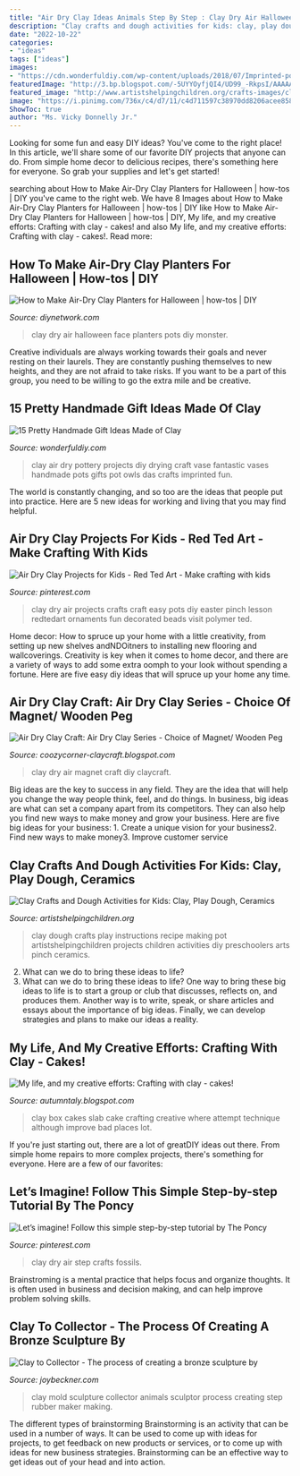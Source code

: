 ```yaml
---
title: "Air Dry Clay Ideas Animals Step By Step : Clay Dry Air Halloween Face Planters Pots Diy Monster"
description: "Clay crafts and dough activities for kids: clay, play dough, ceramics"
date: "2022-10-22"
categories:
- "ideas"
tags: ["ideas"]
images:
- "https://cdn.wonderfuldiy.com/wp-content/uploads/2018/07/Imprinted-pottery-with-air-dry-clay.jpg"
featuredImage: "http://3.bp.blogspot.com/-5UYYOyfjQI4/UD99_-RkpsI/AAAAAAAAARA/we2-ayXpaDs/s640/Sample+Design+5.jpg"
featured_image: "http://www.artistshelpingchildren.org/crafts-images/clay/clay-dough-recipes.png"
image: "https://i.pinimg.com/736x/c4/d7/11/c4d711597c38970dd8206acee858316c.jpg"
ShowToc: true
author: "Ms. Vicky Donnelly Jr."
---
```



Looking for some fun and easy DIY ideas? You've come to the right place! In this article, we'll share some of our favorite DIY projects that anyone can do. From simple home decor to delicious recipes, there's something here for everyone. So grab your supplies and let's get started!

	

		
searching about How to Make Air-Dry Clay Planters for Halloween | how-tos | DIY you've came to the right web. We have 8 Images about How to Make Air-Dry Clay Planters for Halloween | how-tos | DIY like How to Make Air-Dry Clay Planters for Halloween | how-tos | DIY, My life, and my creative efforts: Crafting with clay - cakes! and also My life, and my creative efforts: Crafting with clay - cakes!. Read more:
		
    
## How To Make Air-Dry Clay Planters For Halloween | How-tos | DIY

<img loading=lazy src="https://diy.sndimg.com/content/dam/images/diy/fullset/2016/9/12/Original-Jen-Perkins_Halloween-Horticulture-clay-pots-pre-paint.jpg.rend.hgtvcom.1280.960.suffix/1473706291946.jpeg" onerror="this.onerror=null;this.src='https://tse3.mm.bing.net/th?id=OIP.LSn8DKrn3MJUr3nKXxyNlAHaFj&amp;pid=15.1';" alt="How to Make Air-Dry Clay Planters for Halloween | how-tos | DIY">

_Source: diynetwork.com_

>clay dry air halloween face planters pots diy monster. 

	

Creative individuals are always working towards their goals and never resting on their laurels. They are constantly pushing themselves to new heights, and they are not afraid to take risks. If you want to be a part of this group, you need to be willing to go the extra mile and be creative.

    
## 15 Pretty Handmade Gift Ideas Made Of Clay

<img loading=lazy src="https://cdn.wonderfuldiy.com/wp-content/uploads/2018/07/Imprinted-pottery-with-air-dry-clay.jpg" onerror="this.onerror=null;this.src='https://tse3.mm.bing.net/th?id=OIP.Uwo_70xnYUWx3MxZPXvxhQHaE7&amp;pid=15.1';" alt="15 Pretty Handmade Gift Ideas Made of Clay">

_Source: wonderfuldiy.com_

>clay air dry pottery projects diy drying craft vase fantastic vases handmade pots gifts pot owls das crafts imprinted fun. 

	

The world is constantly changing, and so too are the ideas that people put into practice. Here are 5 new ideas for working and living that you may find helpful.

    
## Air Dry Clay Projects For Kids - Red Ted Art - Make Crafting With Kids

<img loading=lazy src="https://i.pinimg.com/originals/da/7a/c4/da7ac43dd77ad8e4d5b6f4092617a382.jpg" onerror="this.onerror=null;this.src='https://tse4.mm.bing.net/th?id=OIP.Zm3KNSQiRy7C6oFe7TOJDQHaKl&amp;pid=15.1';" alt="Air Dry Clay Projects for Kids - Red Ted Art - Make crafting with kids">

_Source: pinterest.com_

>clay dry air projects crafts craft easy pots diy easter pinch lesson redtedart ornaments fun decorated beads visit polymer ted. 

	

Home decor: How to spruce up your home with a little creativity, from setting up new shelves andNDOitners to installing new flooring and wallcoverings.
Creativity is key when it comes to home decor, and there are a variety of ways to add some extra oomph to your look without spending a fortune. Here are five easy diy ideas that will spruce up your home any time.

    
## Air Dry Clay Craft: Air Dry Clay Series - Choice Of Magnet/ Wooden Peg

<img loading=lazy src="http://3.bp.blogspot.com/-5UYYOyfjQI4/UD99_-RkpsI/AAAAAAAAARA/we2-ayXpaDs/s640/Sample+Design+5.jpg" onerror="this.onerror=null;this.src='https://tse4.mm.bing.net/th?id=OIP.ONS7Hb_OiHeFHQyyA2FJqQAAAA&amp;pid=15.1';" alt="Air Dry Clay Craft: Air Dry Clay Series - Choice of Magnet/ Wooden Peg">

_Source: coozycorner-claycraft.blogspot.com_

>clay dry air magnet craft diy claycraft. 

	

Big ideas are the key to success in any field. They are the idea that will help you change the way people think, feel, and do things. In business, big ideas are what can set a company apart from its competitors. They can also help you find new ways to make money and grow your business. Here are five big ideas for your business: 1. Create a unique vision for your business2. Find new ways to make money3. Improve customer service
    
## Clay Crafts And Dough Activities For Kids: Clay, Play Dough, Ceramics

<img loading=lazy src="http://www.artistshelpingchildren.org/crafts-images/clay/clay-dough-recipes.png" onerror="this.onerror=null;this.src='https://tse3.mm.bing.net/th?id=OIP.B95Ixa-wcZwVzPDTn-9OHgAAAA&amp;pid=15.1';" alt="Clay Crafts and Dough Activities for Kids: Clay, Play Dough, Ceramics">

_Source: artistshelpingchildren.org_

>clay dough crafts play instructions recipe making pot artistshelpingchildren projects children activities diy preschoolers arts pinch ceramics. 

	

2. What can we do to bring these ideas to life?
2. What can we do to bring these ideas to life? 
One way to bring these big ideas to life is to start a group or club that discusses, reflects on, and produces them. Another way is to write, speak, or share articles and essays about the importance of big ideas. Finally, we can develop strategies and plans to make our ideas a reality.

    
## My Life, And My Creative Efforts: Crafting With Clay - Cakes!

<img loading=lazy src="http://4.bp.blogspot.com/_m_-Cs1NjH-4/TNkvx9binjI/AAAAAAAAACs/GwY0UDBJoaw/s1600/Claycakes+023.jpg" onerror="this.onerror=null;this.src='https://tse3.mm.bing.net/th?id=OIP.2-UhxBSigTxqqRw7INUCugHaFj&amp;pid=15.1';" alt="My life, and my creative efforts: Crafting with clay - cakes!">

_Source: autumntaly.blogspot.com_

>clay box cakes slab cake crafting creative where attempt technique although improve bad places lot. 

	

If you're just starting out, there are a lot of greatDIY ideas out there. From simple home repairs to more complex projects, there's something for everyone. Here are a few of our favorites: 

    
## Let’s Imagine! Follow This Simple Step-by-step Tutorial By The Poncy

<img loading=lazy src="https://i.pinimg.com/736x/c4/d7/11/c4d711597c38970dd8206acee858316c.jpg" onerror="this.onerror=null;this.src='https://tse4.mm.bing.net/th?id=OIP.UwYUyc_K3sg3WXG70F-E5AHaD-&amp;pid=15.1';" alt="Let’s imagine! Follow this simple step-by-step tutorial by The Poncy">

_Source: pinterest.com_

>clay dry air step crafts fossils. 

	

Brainstroming is a mental practice that helps focus and organize thoughts. It is often used in business and decision making, and can help improve problem solving skills.

    
## Clay To Collector - The Process Of Creating A Bronze Sculpture By

<img loading=lazy src="https://joybeckner.com/Clay-Collector/p4SSUMoldRbr1-500.jpg" onerror="this.onerror=null;this.src='https://tse4.mm.bing.net/th?id=OIP.OyP4J9vw94Jrrx8KbCwJ8AHaEK&amp;pid=15.1';" alt="Clay to Collector - The process of creating a bronze sculpture by">

_Source: joybeckner.com_

>clay mold sculpture collector animals sculptor process creating step rubber maker making. 

	

The different types of brainstorming
Brainstorming is an activity that can be used in a number of ways. It can be used to come up with ideas for projects, to get feedback on new products or services, or to come up with ideas for new business strategies. Brainstorming can be an effective way to get ideas out of your head and into action.

